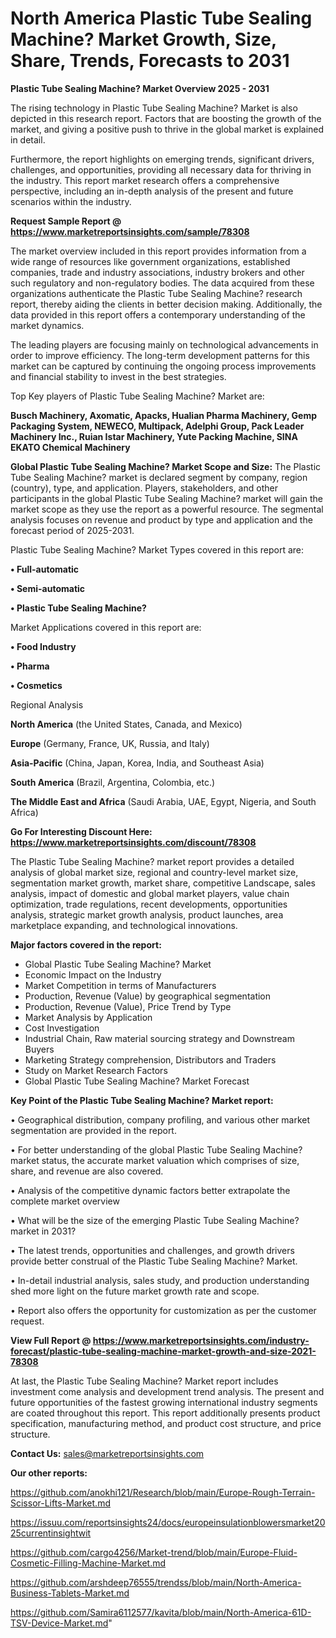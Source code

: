 # North America Plastic Tube Sealing Machine? Market Growth, Size, Share, Trends, Forecasts to 2031

<Strong> Plastic Tube Sealing Machine? Market Overview 2025 - 2031</strong>

The rising technology in Plastic Tube Sealing Machine? Market is also depicted in this research report. Factors that are boosting the growth of the market, and giving a positive push to thrive in the global market is explained in detail.

Furthermore, the report highlights on emerging trends, significant drivers, challenges, and opportunities, providing all necessary data for thriving in the industry. This report market research offers a comprehensive perspective, including an in-depth analysis of the present and future scenarios within the industry.

<strong>Request Sample Report @ <a href=https://www.marketreportsinsights.com/sample/78308>https://www.marketreportsinsights.com/sample/78308</a></strong>

The market overview included in this report provides information from a wide range of resources like government organizations, established companies, trade and industry associations, industry brokers and other such regulatory and non-regulatory bodies. The data acquired from these organizations authenticate the Plastic Tube Sealing Machine? research report, thereby aiding the clients in better decision making. Additionally, the data provided in this report offers a contemporary understanding of the market dynamics.

The leading players are focusing mainly on technological advancements in order to improve efficiency. The long-term development patterns for this market can be captured by continuing the ongoing process improvements and financial stability to invest in the best strategies.

Top Key players of Plastic Tube Sealing Machine? Market are:

<strong>Busch Machinery, Axomatic, Apacks, Hualian Pharma Machinery, Gemp Packaging System, NEWECO, Multipack, Adelphi Group, Pack Leader Machinery Inc., Ruian Istar Machinery, Yute Packing Machine, SINA EKATO Chemical Machinery</strong>

<strong><b>Global Plastic Tube Sealing Machine? Market Scope and Size:</b></strong>
The Plastic Tube Sealing Machine? market is declared segment by company, region (country), type, and application. Players, stakeholders, and other participants in the global Plastic Tube Sealing Machine? market will gain the market scope as they use the report as a powerful resource. The segmental analysis focuses on revenue and product by type and application and the forecast period of 2025-2031.

Plastic Tube Sealing Machine? Market Types covered in this report are:

<strong>• Full-automatic

• Semi-automatic

• Plastic Tube Sealing Machine?</strong>

Market Applications covered in this report are:

<strong>• Food Industry

• Pharma

• Cosmetics</strong> 

Regional Analysis

<strong>North America</strong> (the United States, Canada, and Mexico)

<strong>Europe</strong> (Germany, France, UK, Russia, and Italy)

<strong>Asia-Pacific</strong> (China, Japan, Korea, India, and Southeast Asia)

<strong>South America</strong> (Brazil, Argentina, Colombia, etc.)

<strong>The Middle East and Africa</strong> (Saudi Arabia, UAE, Egypt, Nigeria, and South Africa)

<strong>Go For Interesting Discount Here: <a href=https://www.marketreportsinsights.com/discount/78308>https://www.marketreportsinsights.com/discount/78308</a></strong>

The Plastic Tube Sealing Machine? market report provides a detailed analysis of global market size, regional and country-level market size, segmentation market growth, market share, competitive Landscape, sales analysis, impact of domestic and global market players, value chain optimization, trade regulations, recent developments, opportunities analysis, strategic market growth analysis, product launches, area marketplace expanding, and technological innovations.

<strong><b>Major factors covered in the report:</b></strong>
<ul>
  <li>Global Plastic Tube Sealing Machine? Market </li>
  <li>Economic Impact on the Industry</li>
  <li>Market Competition in terms of Manufacturers</li>
  <li>Production, Revenue (Value) by geographical segmentation</li>
  <li>Production, Revenue (Value), Price Trend by Type</li>
  <li>Market Analysis by Application</li>
  <li>Cost Investigation</li>
  <li>Industrial Chain, Raw material sourcing strategy and Downstream Buyers</li>
  <li>Marketing Strategy comprehension, Distributors and Traders</li>
  <li>Study on Market Research Factors</li>
  <li>Global Plastic Tube Sealing Machine? Market Forecast</li>
</ul>

<strong><b>Key Point of the Plastic Tube Sealing Machine? Market report:</b></strong>

• Geographical distribution, company profiling, and various other market segmentation are provided in the report.

• For better understanding of the global Plastic Tube Sealing Machine? market status, the accurate market valuation which comprises of size, share, and revenue are also covered.

• Analysis of the competitive dynamic factors better extrapolate the complete market overview

• What will be the size of the emerging Plastic Tube Sealing Machine? market in 2031?

• The latest trends, opportunities and challenges, and growth drivers provide better construal of the Plastic Tube Sealing Machine? Market.

• In-detail industrial analysis, sales study, and production understanding shed more light on the future market growth rate and scope.

• Report also offers the opportunity for customization as per the customer request.

<strong><b>View Full Report @ <a href=https://www.marketreportsinsights.com/industry-forecast/plastic-tube-sealing-machine-market-growth-and-size-2021-78308>https://www.marketreportsinsights.com/industry-forecast/plastic-tube-sealing-machine-market-growth-and-size-2021-78308</a></b></strong>


At last, the Plastic Tube Sealing Machine? Market report includes investment come analysis and development trend analysis. The present and future opportunities of the fastest growing international industry segments are coated throughout this report. This report additionally presents product specification, manufacturing method, and product cost structure, and price structure.

<strong>Contact Us:</strong>
sales@marketreportsinsights.com

<strong>Our other reports:</strong>

<a href=https://github.com/anokhi121/Research/blob/main/Europe-Rough-Terrain-Scissor-Lifts-Market.md>https://github.com/anokhi121/Research/blob/main/Europe-Rough-Terrain-Scissor-Lifts-Market.md</a>

<a href=https://issuu.com/reportsinsights24/docs/europeinsulationblowersmarket2025currentinsightwit>https://issuu.com/reportsinsights24/docs/europeinsulationblowersmarket2025currentinsightwit</a>

<a href=https://github.com/cargo4256/Market-trend/blob/main/Europe-Fluid-Cosmetic-Filling-Machine-Market.md>https://github.com/cargo4256/Market-trend/blob/main/Europe-Fluid-Cosmetic-Filling-Machine-Market.md</a>

<a href=https://github.com/arshdeep76555/trendss/blob/main/North-America-Business-Tablets-Market.md>https://github.com/arshdeep76555/trendss/blob/main/North-America-Business-Tablets-Market.md</a>

<a href=https://github.com/Samira6112577/kavita/blob/main/North-America-61D-TSV-Device-Market.md>https://github.com/Samira6112577/kavita/blob/main/North-America-61D-TSV-Device-Market.md</a>"
